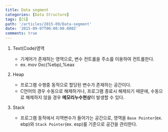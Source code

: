 ```yaml
---
title: Data segment
categories: [Data Structure]
tags: [CS]
path: '/articles/2015-09/Data-segment'
date: '2015-09-07T00:00:00.000Z'
comments: true
---
```


1. Text(Code)영역

   - 기계어가 존재하는 영역으로, 변수 컨트롤을 주소를 이용하여 컨트롤한다.
   - ex. mov 0xc(%ebp),%eax

2. Heap

   - 프로그램 수행중 동적으로 할당된 변수가 존재하는 공간이다.
   - C언어의 경우 수동으로 해제하거나, 프로그램 종료시 해제되기 때문에, 수동으로 해제하지 않을 경우 **메모리누수현상**이 발생할 수 있다.

3. Stack
   - 프로그램 동작에서 지역변수가 들어가는 공간으로, 영역을 `Base Pointer`(ex. ebp)와 `Stack Pointer`(ex. esp)를 기준으로 공간을 관리한다.
